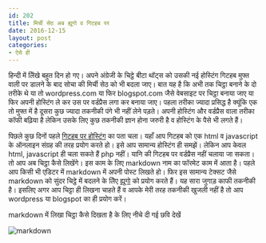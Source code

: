 ```yaml
---
id: 202
title: मिर्ची सेठ अब ह्यूगो व गिटहब पर
date: 2016-12-15
layout: post
categories:
- ऐसे ही
---
```

हिन्दी में लिॆखे बहुत दिन हो गए। अपने अंग्रेजी के चिट्ठे बीटा थॉट्स को उसकी नई होस्टिंग गिटहब मुफ्त वाली पर डालने के बाद सोचा की मिर्ची सेठ को भी बदला जाए। बात यह है कि अभी तक चिट्ठा बनाने के दो तरीके थे या तो wordpress.com या फिर blogspot.com जैसे वेबसाइट पर चिट्ठा बनाया जाए या फिर अपनी होस्टिंग ले कर उस पर वर्डप्रैस लगा कर बनाया जाए। पहला तरीका ज्यादा प्रसिद्ध है क्यूंकि एक तो मुफ्त में है दूसरा कुछ ज्यादा तकनीकी पंगे भी नहीं लेने पड़ते। अपनी होस्टिंग और वर्डप्रैस वाला तरीका कॉफी बढ़िया है लेकिन उसके लिए कुछ तकनीकी ज्ञान होना जरुरी है व होस्टिंग के पैसे भी लगते हैं।

पिछले कुछ दिनों पहले [गिटहब पर होस्टिंग](https://pages.github.com/) का पता चला। यहाँ आप गिटहब को एक html व javascript के ऑनलाइन संग्रह की तरह प्रयोग करते हो। इसे आप सामान्य होस्टिंग ही समझें। लेकिन आप केवल html, javascript ही चला सकते हैं php नहीं। यानि की गिटहब पर वर्डप्रैस नहीं चलाया जा सकता। तो आप अब चिट्ठा कैसे लिखेंगे। इस काम के लिए markdown नाम का फॉरमेट काम में आता है। पहले आप किसी भी एडिटर में markdown में अपनी पोस्ट लिखते हो। फिर इस सामान्य टेक्सट जैसे markdown को सुंदर चिट्ठे में बदलने के लिेए [ह्यूगो](https://gohugo.io) को प्रयोग करते हैं। यह सारा जुगाड़ काफी तकनीकी है। इसलिए अगर आप चिट्टा ही लिखना चाहते हैं व आपके मेरी तरह तकनीकी खुजली नहीं है तो आप wordpress या blogspot का ही प्रयोग करें।

markdown में लिखा चिट्ठा कैसे दिखता है के लिए नीचे दी गई छवि देखें

![markdown](/images/hindi-markdown-hugo.png)  